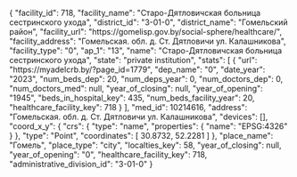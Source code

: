 {
    "facility_id": 718,
    "facility_name": "Старо-Дятловичская больница сестринского ухода",
    "district_id": "3-01-0",
    "district_name": "Гомельский район",
    "facility_url": "https:\/\/gomelisp.gov.by\/social-sphere\/healthcare\/",
    "facility_address": "Гомельская. обл. д. Ст. Дятловичи ул. Калашникова",
    "facility_type": "0",
    "ap_1": "13",
    "name": "Старо-Дятловичская больница сестринского ухода",
    "state": "private institution",
    "stats": [
        {
            "url": "https:\/\/myadelcrb.by\/?page_id=1779",
            "dep_name": "0",
            "date_year": "2023",
            "num_beds_dep": 20,
            "num_deps_year": 0,
            "num_doctors_dep": 0,
            "num_doctors_med": null,
            "year_of_closing": null,
            "year_of_opening": "1945",
            "beds_in_hospital_key": 435,
            "num_beds_facility_year": 20,
            "healthcare_facility_key": 718
        }
    ],
    "med_id": 10214616,
    "address": "Гомельская. обл. д. Ст. Дятловичи ул. Калашникова",
    "devices": [],
    "coord_x_y": {
        "crs": {
            "type": "name",
            "properties": {
                "name": "EPSG:4326"
            }
        },
        "type": "Point",
        "coordinates": [
            30.8732,
            52.2281
        ]
    },
    "place_name": "Гомель",
    "place_type": "city",
    "localties_key": 58,
    "year_of_closing": null,
    "year_of_opening": "0",
    "healthcare_facility_key": 718,
    "administrative_division_id": "3-01-0"
}